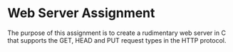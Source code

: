 # Web Server Assignment

The purpose of this assignment is to create a rudimentary web server in C that supports the GET, HEAD and PUT request types in the HTTP protocol.
